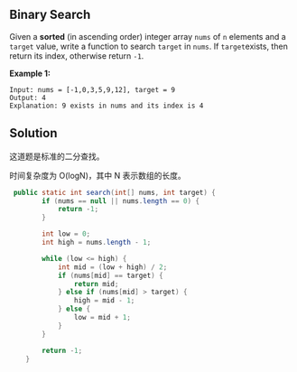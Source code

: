 ## Binary Search

Given a **sorted** (in ascending order) integer array `nums` of `n` elements and a `target` value, write a function to search `target` in `nums`. If `target`exists, then return its index, otherwise return `-1`.


**Example 1:**

```
Input: nums = [-1,0,3,5,9,12], target = 9
Output: 4
Explanation: 9 exists in nums and its index is 4
```

## Solution

这道题是标准的二分查找。

时间复杂度为 O(logN)，其中 N 表示数组的长度。

```java
 public static int search(int[] nums, int target) {
        if (nums == null || nums.length == 0) {
            return -1;
        }

        int low = 0;
        int high = nums.length - 1;

        while (low <= high) {
            int mid = (low + high) / 2;
            if (nums[mid] == target) {
                return mid;
            } else if (nums[mid] > target) {
                high = mid - 1;
            } else {
                low = mid + 1;
            }
        }

        return -1;
    }
```



 